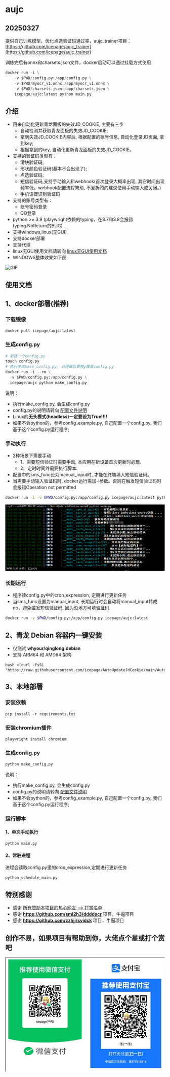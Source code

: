 # aujc

## 20250327

提供自己训练模型，优化点选验证码通过率，aujc_trainer项目：[https://github.com/icepage/aujc_trainer](https://github.com/icepage/aujc_trainer)

训练完后有onnx和charsets.json文件，docker启动可以通过挂载方式使用

```python
docker run -i \
    -v $PWD/config.py:/app/config.py \
    -v $PWD/myocr_v1.onnx:/app/myocr_v1.onnx \
    -v $PWD/charsets.json:/app/charsets.json \
    icepage/aujc:latest python main.py
```

## 介绍
- 用来自动化更新青龙面板的失效JD_COOKIE, 主要有三步
    - 自动检测并获取青龙面板的失效JD_COOKIE;
    - 拿到失效JD_COOKIE内容后, 根据配置的账号信息, 自动化登录JD页面, 拿到key;
    - 根据拿到的key, 自动化更新青龙面板的失效JD_COOKIE。
- 支持的验证码类型有：
  - 滑块验证码;
  - 形状颜色验证码(基本不会出现了);
  - 点选验证码;
  - 短信验证码,支持手动输入和webhook(首次登录大概率出现, 其它时间出现频率低。webhook配置流程繁琐, 不爱折腾的建议使用手动输入或关闭。)
  - 手机语音识别验证码
- 支持的账号类型有：
  - 账号密码登录
  - QQ登录
- python >= 3.9 (playwright依赖的typing，在3.7和3.8会报错typing.NoReturn的BUG)
- 支持windows,linux(无GUI)
- 支持docker部署
- 支持代理
- linux无GUI使用文档请转向 [linux无GUI使用文档](https://github.com/icepage/AutoUpdateJdCookie/blob/main/README.linux.md)
- WINDOWS整体效果如下图

![GIF](./img/main.gif)


## 使用文档
## 1、docker部署(推荐)

### 下载镜像
```shell
docker pull icepage/aujc:latest
```

### 生成config.py
```python
# 新建一个config.py
touch config.py
# 执行生成make_config.py, 记得最后要按y覆盖config.py
docker run -i --rm \
  -v $PWD/config.py:/app/config.py \
  icepage/aujc python make_config.py
```

说明：
- 执行make_config.py, 会生成config.py
- config.py的说明请转向 [配置文件说明](https://github.com/icepage/AutoUpdateJdCookie/blob/main/配置文件说明.md)
- Linux的**无头模式(headless)一定要设为True!!!!**
- 如果不会python的，参考config_example.py, 自己配置一个config.py, 我们基于这个config.py运行程序;

### 手动执行
- 2种场景下需要手动
  - 1、需要短信验证时需要手动, 本应用在新设备首次更新时必现. 
  - 2、定时时间外需要执行脚本. 
- 配置中的sms_func设为manual_input时, 才能在终端填入短信验证码。
- 当需要手动输入验证码时, docker运行需加-i参数。否则在触发短信验证码时会报错Operation not permitted
```bash
docker run -i -v $PWD/config.py:/app/config.py icepage/aujc:latest python main.py
```

![PNG](./img/linux.png)

### 长期运行
- 程序读config.py中的cron_expression, 定期进行更新任务
- 当sms_func设置为manual_input, 长期运行时会自动将manual_input转成no，避免滥发短信验证码, 因为没地方可填验证码. 
```bash
docker run -v $PWD/config.py:/app/config.py icepage/aujc:latest
```

## 2、青龙 Debian 容器内一键安装

- 仅测试 **whyour/qinglong:debian**
- 支持 ARM64 和 AMD64 架构
````shell
bash <(curl -fsSL "https://raw.githubusercontent.com/icepage/AutoUpdateJdCookie/main/AutoUpdateJdCookie_install.sh")
````


## 3、本地部署
### 安装依赖
```commandline
pip install -r requirements.txt
```

### 安装chromium插件
```commandline
playwright install chromium
```

### 生成config.py
```python
python make_config.py
```

说明：
- 执行make_config.py, 会生成config.py
- config.py的说明请转向 [配置文件说明](https://github.com/icepage/AutoUpdateJdCookie/blob/main/配置文件说明.md)
- 如果不会python的，参考config_example.py, 自己配置一个config.py, 我们基于这个config.py运行程序;

### 运行脚本
#### 1、单次手动执行
```commandline
python main.py
```

#### 2、常驻进程
进程会读取config.py里的cron_expression,定期进行更新任务
```commandline
python schedule_main.py
```

## 特别感谢
- 感谢 [所有赞助本项目的热心网友 --> 打赏名单](https://github.com/icepage/AutoUpdateJdCookie/wiki/%E6%89%93%E8%B5%8F%E5%90%8D%E5%8D%95)
- 感谢 **https://github.com/sml2h3/ddddocr** 项目，牛逼项目
- 感谢 **https://github.com/zzhjj/svjdck** 项目，牛逼项目

## 创作不易，如果项目有帮助到你，大佬点个星或打个赏吧
![JPG](./img/w.jpg)
